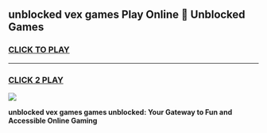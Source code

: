 
## unblocked vex games Play Online 👋 Unblocked Games
<h3>
<a href="https://premium.freeplayer.one?title=unblocked_vex_games&ref=19F">CLICK TO PLAY</a></h3>
<hr>

<h3>
<a href="https://premium.freeplayer.one?title=unblocked_vex_games&ref=19F">CLICK 2 PLAY</a>
  
</h3>

<a href="https://premium.freeplayer.one?title=unblocked_vex_games&ref=19F"><img src="https://clearcache.store/games.png"></a>


**unblocked vex games games unblocked: Your Gateway to Fun and Accessible Online Gaming**
